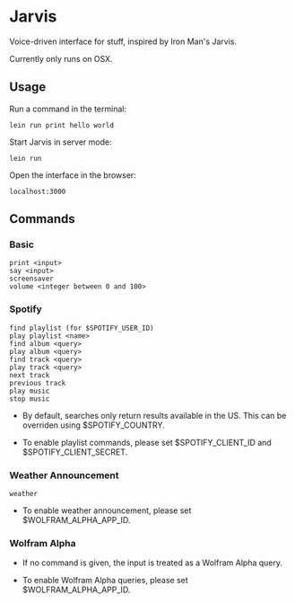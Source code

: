 # Jarvis

Voice-driven interface for stuff, inspired by Iron Man's Jarvis.

Currently only runs on OSX.

## Usage

Run a command in the terminal:

    lein run print hello world

Start Jarvis in server mode:

    lein run

Open the interface in the browser:

    localhost:3000

## Commands

### Basic

    print <input>
    say <input>
    screensaver
    volume <integer between 0 and 100>

### Spotify

    find playlist (for $SPOTIFY_USER_ID)
    play playlist <name>
    find album <query>
    play album <query>
    find track <query>
    play track <query>
    next track
    previous track
    play music
    stop music

* By default, searches only return results available in the US. This can be overriden using $SPOTIFY_COUNTRY.

* To enable playlist commands, please set $SPOTIFY_CLIENT_ID and $SPOTIFY_CLIENT_SECRET.

### Weather Announcement

    weather

* To enable weather announcement, please set $WOLFRAM_ALPHA_APP_ID.

### Wolfram Alpha

* If no command is given, the input is treated as a Wolfram Alpha query.

* To enable Wolfram Alpha queries, please set $WOLFRAM_ALPHA_APP_ID.
